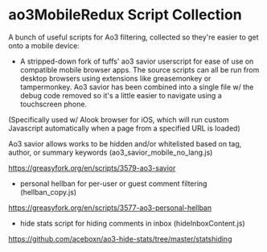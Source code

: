 # ao3MobileRedux Script Collection

A bunch of useful scripts for Ao3 filtering, collected so they're easier to get onto a mobile device: 

- A stripped-down fork of tuffs' ao3 savior userscript for ease of use on compatible mobile browser apps.
The source scripts can all be run from desktop browsers using extensions like greasemonkey or tampermonkey.
Ao3 savior has been combined into a single file w/ the debug code removed so it's a little easier to navigate using a touchscreen phone.

(Specifically used w/ Alook browser for iOS, which will run custom Javascript automatically when a page from a specified URL is loaded)

Ao3 savior allows works to be hidden and/or whitelisted based on tag, author, or summary keywords (ao3_savior_mobile_no_lang.js)

https://greasyfork.org/en/scripts/3579-ao3-savior

- personal hellban for per-user or guest comment filtering (hellban_copy.js)

https://greasyfork.org/en/scripts/3577-ao3-personal-hellban

- hide stats script for hiding comments in inbox (hideInboxContent.js)

https://github.com/aceboxn/ao3-hide-stats/tree/master/statshiding

